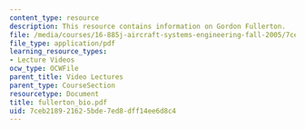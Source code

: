 ```yaml
---
content_type: resource
description: This resource contains information on Gordon Fullerton.
file: /media/courses/16-885j-aircraft-systems-engineering-fall-2005/7ceb218921625bde7ed8dff14ee6d8c4_fullerton_bio.pdf
file_type: application/pdf
learning_resource_types:
- Lecture Videos
ocw_type: OCWFile
parent_title: Video Lectures
parent_type: CourseSection
resourcetype: Document
title: fullerton_bio.pdf
uid: 7ceb2189-2162-5bde-7ed8-dff14ee6d8c4
---
```

